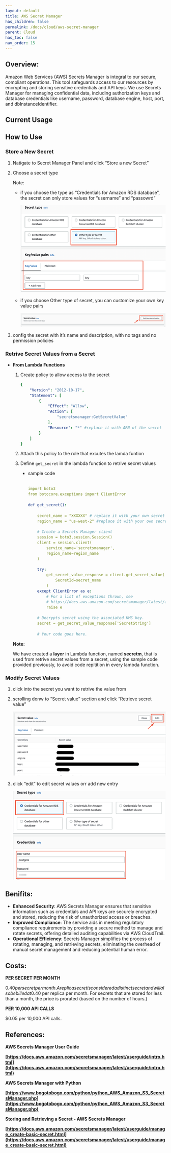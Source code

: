 ```yaml
---
layout: default
title: AWS Secret Manager
has_children: false
permalink: /docs/cloud/aws-secret-manager
parent: Cloud
has_toc: false
nav_order: 15
---
```


## Overview:

Amazon Web Services (AWS) Secrets Manager is integral to our secure, compliant operations. This tool safeguards access to our resources by encrypting and storing sensitive credentials and API keys. We use Secrets Manager for managing confidential data, including authorization keys and database credentials like username, password, database engine, host, port, and dbInstanceIdentifier. 

## Current Usage

<!-- <show diagram > -->

## How to Use

### Store a New Secret

1. Natigate to Secret Manager Panel and click “Store a new Secret”
2. Choose a secret type
    
    Note: 
    
    - if you choose the type as “Credentials for Amazon RDS database”, the secret can only store values for “username” and “passowrd”
        
        ![secret_m_1](assets/secretmanager/secret_m_1.png)
        
    
    - if you choose Other type of secret, you can customize your own key value pairs
        
        ![secret_m_2](assets/secretmanager/secret_m_2.png)
        
3. config the secret with it’s name and description, with no tags and no permission policies 

 

### Retrive Secret Values from a Secret

- **From Lambda Functions**
    1. Create policy to allow access to the secret
        
        ```yaml
        {
        	"Version": "2012-10-17",
        	"Statement": [
        		{
        			"Effect": "Allow",
        			"Action": [
        				"secretsmanager:GetSecretValue"
        			],
        			"Resource": "*" #replace it with ARN of the secret 
        		}
        	]
        }
        ```
        
    2. Attach this policy to the role that excutes the lamda funtion 
    3. Define `get_secret` in the lambda function to retrive secret values 
        - sample code
            
            ```yaml
            
            import boto3
            from botocore.exceptions import ClientError
            
            def get_secret():
            
                secret_name = "XXXXXX" # replace it with your own secret name
                region_name = "us-west-2" #replace it with your own secret region
            
                # Create a Secrets Manager client
                session = boto3.session.Session()
                client = session.client(
                    service_name='secretsmanager', 
                    region_name=region_name 
                )
            
                try:
                    get_secret_value_response = client.get_secret_value(
                        SecretId=secret_name
                    )
                except ClientError as e:
                    # For a list of exceptions thrown, see
                    # https://docs.aws.amazon.com/secretsmanager/latest/apireference/API_GetSecretValue.html
                    raise e
            
                # Decrypts secret using the associated KMS key.
                secret = get_secret_value_response['SecretString']
            
                # Your code goes here.
            ```
            
    
    **Note:**
    
    We have created a **layer** in Lambda function, named **secretm**, that is used from retrive secret values from a secret, using the sample code provided previously, to avoid code repitition in every lambda function. 
    

### Modify Secret Values

1. click into the secret you want to retrive the value from
2. scrolling donw to “Secret value” section and click “Retrieve secret value”
    
    ![secret_m_3](assets/secretmanager/secret_m_3.png)
    
3. click “edit” to edit secret values orr add new entry 
    
    ![secret_m_4](assets/secretmanager/secret_m_4.png)
    

## Benifits:

- **Enhanced Security**: AWS Secrets Manager ensures that sensitive information such as credentials and API keys are securely encrypted and stored, reducing the risk of unauthorized access or breaches.
- **Improved Compliance**: The service aids in meeting regulatory compliance requirements by providing a secure method to manage and rotate secrets, offering detailed auditing capabilities via AWS CloudTrail.
- **Operational Efficiency**: Secrets Manager simplifies the process of rotating, managing, and retrieving secrets, eliminating the overhead of manual secret management and reducing potential human error.

## Costs:

**PER SECRET PER MONTH**

$0.40 per secret per month. A replica secret is considered a distinct secret and will also be billed at $0.40 per replica per month. For secrets that are stored for less than a month, the price is prorated (based on the number of hours.)

**PER 10,000 API CALLS**

$0.05 per 10,000 API calls.

## References:

**AWS Secrets Manager User Guide**

**[https://docs.aws.amazon.com/secretsmanager/latest/userguide/intro.html](https://docs.aws.amazon.com/secretsmanager/latest/userguide/intro.html)**

**AWS Secrets Manager with Python**

**[https://www.bogotobogo.com/python/python_AWS_Amazon_S3_SecretsManager.php](https://www.bogotobogo.com/python/python_AWS_Amazon_S3_SecretsManager.php)**

**Storing and Retrieving a Secret - AWS Secrets Manager**

**[https://docs.aws.amazon.com/secretsmanager/latest/userguide/manage_create-basic-secret.html](https://docs.aws.amazon.com/secretsmanager/latest/userguide/manage_create-basic-secret.html)**
